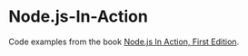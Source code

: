 # Node.js-In-Action
Code examples from the book [Node.js In Action, First Edition](https://www.manning.com/books/node-js-in-action).
